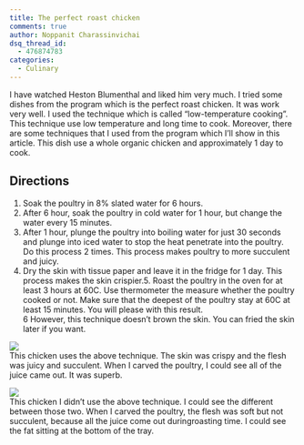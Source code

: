 ```yaml
---
title: The perfect roast chicken
comments: true
author: Noppanit Charassinvichai
dsq_thread_id:
  - 476874783
categories:
  - Culinary
---
```

I have watched Heston Blumenthal and liked him very much. I tried some dishes from the program which is the perfect roast chicken. It was work very well. I used the technique which is called &#8220;low-temperature cooking&#8221;. This technique use low temperature and long time to cook. Moreover, there are some techniques that I used from the program which I&#8217;ll show in this article. This dish use a whole organic chicken and approximately 1 day to cook.

Directions
---
1. Soak the poultry in 8% slated water for 6 hours.  
2. After 6 hour, soak the poultry in cold water for 1 hour, but change the water every 15 minutes.  
3. After 1 hour, plunge the poultry into boiling water for just 30 seconds and plunge into iced water to stop the heat penetrate into the poultry. Do this process 2 times. This process makes poultry to more succulent and juicy.  
4. Dry the skin with tissue paper and leave it in the fridge for 1 day. This process makes the skin crispier.5. Roast the poultry in the oven for at least 3 hours at 60C. Use thermometer the measure whether the poultry cooked or not. Make sure that the deepest of the poultry stay at 60C at least 15 minutes. You will please with this result.  
6 However, this technique doesn&#8217;t brown the skin. You can fried the skin later if you want.

![][1]  
This chicken uses the above technique. The skin was crispy and the flesh was juicy and succulent. When I carved the poultry, I could see all of the juice came out. It was superb.

![][2]  
This chicken I didn&#8217;t use the above technique. I could see the different between those two. When I carved the poultry, the flesh was soft but not succulent, because all the juice come out duringroasting time. I could see the fat sitting at the bottom of the tray.

 [1]: http://i2.photobucket.com/albums/y41/newbie_toy/IMG_2773.jpg
 [2]: http://i2.photobucket.com/albums/y41/newbie_toy/IMG_2805.jpg
